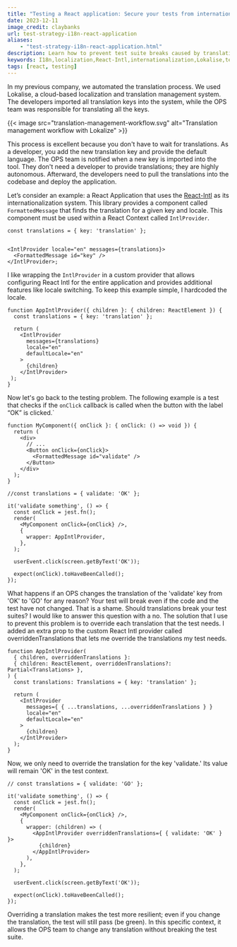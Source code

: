 ```yaml
---
title: "Testing a React application: Secure your tests from internationalization impact"
date: 2023-12-11
image_credit: claybanks
url: test-strategy-i18n-react-application
aliases:
    - "test-strategy-i18n-react-application.html"
description: Learn how to prevent test suite breaks caused by translation changes through an innovative solution, ensuring resilience and flexibility in your testing approach.
keywords: I18n,localization,React-Intl,internationalization,Lokalise,testing,React testing,Jest,React Context,React,Typescript,Javascript,React hooks,React testing library
tags: [react, testing]
---
```


In my previous company, we automated the translation process. We used Lokalise, a cloud-based localization and translation management system. The developers imported all translation keys into the system, while the OPS team was responsible for translating all the keys.

{{< image src="translation-management-workflow.svg" alt="Translation management workflow with Lokalize" >}}

This process is excellent because you don't have to wait for translations. As a developer, you add the new translation key and provide the default language. The OPS team is notified when a new key is imported into the tool. They don't need a developer to provide translations; they are highly autonomous. Afterward, the developers need to pull the translations into the codebase and deploy the application.

Let’s consider an example: a React Application that uses the [React-Intl](https://github.com/formatjs/formatjs) as its internationalization system. This library provides a component called `FormattedMessage` that finds the translation for a given key and locale. This component must be used within a React Context called `IntlProvider`.

```tsx
const translations = { key: 'translation' };


<IntlProvider locale="en" messages={translations}>
  <FormattedMessage id="key" />
</IntlProvider>;
```

I like wrapping the `IntlProvider` in a custom provider that allows configuring React Intl for the entire application and provides additional features like locale switching. To keep this example simple, I hardcoded the locale.

```tsx
function AppIntlProvider({ children }: { children: ReactElement }) {
  const translations = { key: 'translation' };
 
  return (
    <IntlProvider
      messages={translations}
      locale="en"
      defaultLocale="en"
    >
      {children}
    </IntlProvider>
 );
}
```

Now let's go back to the testing problem. The following example is a test that checks if the `onClick` callback is called when the button with the label “OK” is clicked.`

```tsx
function MyComponent({ onClick }: { onClick: () => void }) {
  return (
    <div>
      // ...
      <Button onClick={onClick}>
        <FormattedMessage id="validate" />
      </Button>
    </div>
  );
}

//const translations = { validate: 'OK' };

it('validate something', () => {
  const onClick = jest.fn();
  render(
    <MyComponent onClick={onClick} />,
    {
      wrapper: AppIntlProvider,
    },
  );
 
  userEvent.click(screen.getByText('OK'));
 
  expect(onClick).toHaveBeenCalled();
});
```

What happens if an OPS changes the translation of the 'validate' key from 'OK' to 'GO' for any reason? Your test will break even if the code and the test have not changed. That is a shame. Should translations break your test suites? I would like to answer this question with a no.
The solution that I use to prevent this problem is to override each translation that the test needs. I added an extra prop to the custom React Intl provider called overriddenTranslations that lets me override the translations my test needs.

```tsx
function AppIntlProvider(
  { children, overriddenTranslations }:
  { children: ReactElement, overriddenTranslations?: Partial<Translations> },
) {
  const translations: Translations = { key: 'translation' };
 
  return (
    <IntlProvider
      messages={ { ...translations, ...overriddenTranslations } }
      locale="en"
      defaultLocale="en"
    >
      {children}
    </IntlProvider>
  );
}
```

Now, we only need to override the translation for the key 'validate.' Its value will remain 'OK' in the test context.

```tsx
// const translations = { validate: 'GO' };

it('validate something', () => {
  const onClick = jest.fn();
  render(
    <MyComponent onClick={onClick} />,
    {
      wrapper: (children) => (
        <AppIntlProvider overriddenTranslations={ { validate: 'OK' } }>
          {children}
        </AppIntlProvider>
      ),
    },
  );
  
  userEvent.click(screen.getByText('OK'));
  
  expect(onClick).toHaveBeenCalled();
});
```

Overriding a translation makes the test more resilient; even if you change the translation, the test will still pass (be green). In this specific context, it allows the OPS team to change any translation without breaking the test suite.
